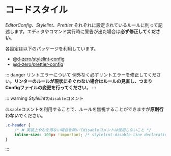 # コードスタイル

_EditorConfig_、_Stylelint_、_Prettier_ それぞれに設定されているルールに則って記述します。エディタやコマンド実行時に警告が出た場合は**必ず修正してください**。

各設定は以下のパッケージを利用しています。

- [@d-zero/stylelint-config](https://github.com/d-zero-dev/linters/tree/main/packages/%40d-zero/stylelint-config)
- [@d-zero/prettier-config](https://github.com/d-zero-dev/linters/tree/main/packages/%40d-zero/prettier-config)

::: danger リントエラーについて
例外なく必ずリントエラーを修正してください。**リンターのルールが現状にそぐわない場合はルールの見直し、つまりConfigファイルの変更を行ってください**。
:::

::: warning *Stylelint*の`disable`コメント

`disable`コメントを利用することで、ルールを無視することができますが**原則行わない**でください。

```css
.c-header {
	/* ❌ 実装上やむを得ない場合を除いてdisableコメントは使用しないこと */
	inline-size: 100px !important; /* stylelint-disable-line declaration-no-important */
}
```

:::
